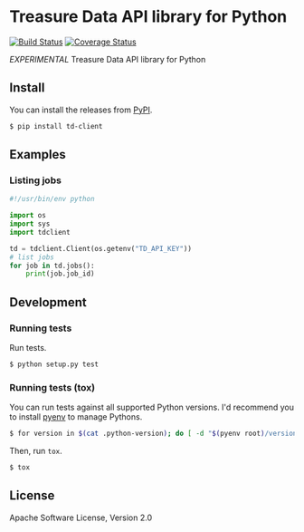 # Treasure Data API library for Python

[![Build Status](https://travis-ci.org/yyuu/td-client-python.svg)](https://travis-ci.org/yyuu/td-client-python)
[![Coverage Status](https://coveralls.io/repos/yyuu/td-client-python/badge.png)](https://coveralls.io/r/yyuu/td-client-python)

*EXPERIMENTAL* Treasure Data API library for Python

## Install

You can install the releases from [PyPI](https://pypi.python.org/).

```sh
$ pip install td-client
```

## Examples

### Listing jobs

```python
#!/usr/bin/env python

import os
import sys
import tdclient

td = tdclient.Client(os.getenv("TD_API_KEY"))
# list jobs
for job in td.jobs():
    print(job.job_id)
```

## Development

### Running tests

Run tests.

```sh
$ python setup.py test
```

### Running tests (tox)

You can run tests against all supported Python versions. I'd recommend you to install [pyenv](https://github.com/yyuu/pyenv) to manage Pythons.

```sh
$ for version in $(cat .python-version); do [ -d "$(pyenv root)/versions/${version}" ] || pyenv install "${version}"; done
```

Then, run `tox`.

```sh
$ tox
```

## License

Apache Software License, Version 2.0
